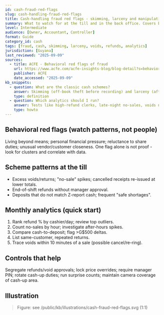 ```yaml
---
id: cash-fraud-red-flags
slug: cash-handling-fraud-red-flags
title: Cash-handling fraud red flags - skimming, larceny and manipulation
summary: What to watch for at the till and in the back office. Covers behavioral red flags, scheme patterns, and practical data tests you can run monthly.
level: Intermediate
audience: [Owner, Accountant, Controller]
format: Guide
category_id: cash
tags: [fraud, cash, skimming, larceny, voids, refunds, analytics]
jurisdiction: [Guyana]
last_reviewed: "2025-09-09"
sources:
  - title: ACFE - Behavioral red flags of fraud
    url: https://www.acfe.com/acfe-insights-blog/blog-detail?s=behavioral-red-flags-of-fraud
    publisher: ACFE
    date_accessed: "2025-09-09"
kb_snippets:
  - question: What are the classic cash schemes?
    answer: Skimming (off-book theft before recording) and larceny (after recording - false voids/returns, short banking). Watch for unusual refunds, no-sale pops, and delayed deposits.
    type: definition
  - question: Which analytics should I run?
    answer: Tests like high-refund clerks, late-night no-sales, voids near shift end, and deposit-to-Z report differences by cashier and day.
    type: howto
---
```


## Behavioral red flags (watch patterns, not people)
Living beyond means; personal financial pressure; reluctance to share duties; unusual vendor/customer closeness. One flag alone is not proof - look for clusters and correlate with data.

## Scheme patterns at the till
- Excess voids/returns; "no-sale" spikes; cancelled receipts re-issued at lower totals.  
- End-of-shift refunds without manager approval.  
- Deposits that do not match Z-report cash; frequent "safe shortages".

## Monthly analytics (quick start)
1) Rank refund % by cashier/day; review top outliers.  
2) Count no-sales by hour; investigate after-hours spikes.  
3) Compare cash-to-deposit; flag >G$500 deltas.  
4) List same-customer, repeated returns.  
5) Trace voids within 10 minutes of a sale (possible cancel/re-ring).

## Controls that help
Segregate refunds/void approvals; lock price overrides; require manager PIN; rotate cash-up duties; run surprise counts; maintain camera coverage of cash-up area.

## Illustration
> Figure: see /public/kb/illustrations/cash-fraud-red-flags.svg (1:1)
